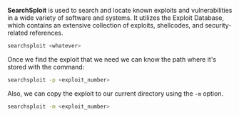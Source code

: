 **SearchSploit** is used to search and locate known exploits and vulnerabilities in a wide variety of software and systems. It utilizes the Exploit Database, which contains an extensive collection of exploits, shellcodes, and security-related references.
```bash
searchsploit <whatever>
```

Once we find the exploit that we need we can know the path where it's stored with the command:

```bash
searchsploit -p <exploit_number>
```

Also, we can copy the exploit to our current directory using the `-m` option.

```bash
searchsploit -m <exploit_number>
```